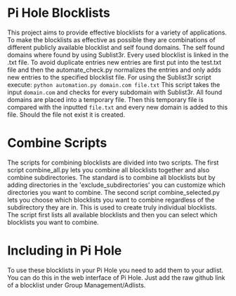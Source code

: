 # Pi Hole Blocklists

This project aims to provide effective blocklists for a variety of applications. To make the blocklists as
effective as possible they are combinations of different publicly available blocklist and self found domains.
The self found domains where found by using Sublist3r. Every used blocklist is linked in the .txt file.
To avoid duplicate entries new entries are first put into the test.txt file and then the automate_check.py normalizes the
entries and only adds new entries to the specified blocklist file. For using the Sublist3r script execute:
```python automation.py domain.com file.txt```
This script takes the input `domain.com` and checks for every subdomain with Sublist3r. All found domains are placed into a temporary file. 
Then this temporary file is compared with the inputted `file.txt` and every new domain is added to this file. Should the file not exist it is 
created. 

# Combine Scripts

The scripts for combining blocklists are divided into two scripts. The first script combine_all.py lets you
combine all blocklists together and also combine subdirectories. The standard is to combine all blocklists but by adding directories in the 'exclude_subdirectories' you can customize which directories you want to combine. The second script combine_selected.py lets you choose which blocklists you want to combine regardless of the subdirectory they are in. This is used to create truly individual blocklists. The script first lists all available blocklists and then you can select which blocklists you want to combine.

# Including in Pi Hole

To use these blocklists in your Pi Hole you need to add them to your adlist. You can do this in the
web interface of Pi Hole. Just add the raw github link of a blocklist under Group Management/Adlists. 
